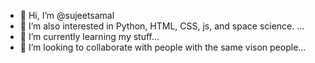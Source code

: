 - 👋 Hi, I’m @sujeetsamal
- 👀 I’m also interested in Python, HTML, CSS, js, and space science. ...
- 🌱 I’m currently learning my stuff...
- 💞️ I’m looking to collaborate with people with the same vison people...

<!---
sujeetsamal/sujeetsamal is a ✨ special ✨ repository because its `README.md` (this file) appears on your GitHub profile.
You can click the Preview link to take a look at your changes.
--->
